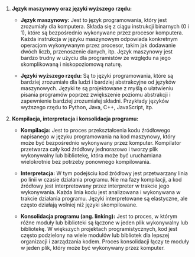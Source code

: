 1. **Język maszynowy oraz języki wyższego rzędu:**
    
    - **Język maszynowy:** Jest to język programowania, który jest zrozumiały dla komputera. Składa się z ciągu instrukcji binarnych (0 i 1), które są bezpośrednio wykonywane przez procesor komputera. Każda instrukcja w języku maszynowym odpowiada konkretnym operacjom wykonywanym przez procesor, takim jak dodawanie dwóch liczb, przenoszenie danych, itp. Język maszynowy jest bardzo trudny w użyciu dla programistów ze względu na jego skomplikowaną i niskopoziomową naturę.
        
    - **Języki wyższego rzędu:** Są to języki programowania, które są bardziej zrozumiałe dla ludzi i bardziej abstrakcyjne od języków maszynowych. Języki te są projektowane z myślą o ułatwieniu pisania programów poprzez zwiększenie poziomu abstrakcji i zapewnienie bardziej zrozumiałej składni. Przykłady języków wyższego rzędu to Python, Java, C++, JavaScript, itp.
        
2. **Kompilacja, interpretacja i konsolidacja programu:**
    
    - **Kompilacja:** Jest to proces przekształcenia kodu źródłowego napisanego w języku programowania na kod maszynowy, który może być bezpośrednio wykonywany przez komputer. Kompilator przetwarza cały kod źródłowy jednorazowo i tworzy plik wykonywalny lub bibliotekę, która może być uruchamiana wielokrotnie bez potrzeby ponownego kompilowania.
        
    - **Interpretacja:** W tym podejściu kod źródłowy jest przetwarzany linia po linii w czasie działania programu. Nie ma fazy kompilacji, a kod źródłowy jest interpretowany przez interpreter w trakcie jego wykonywania. Każda linia kodu jest analizowana i wykonywana w trakcie działania programu. Języki interpretowane są elastyczne, ale często działają wolniej niż języki skompilowane.
        
    - **Konsolidacja programu (ang. linking):** Jest to proces, w którym różne moduły lub biblioteki są łączone w jeden plik wykonywalny lub bibliotekę. W większych projektach programistycznych, kod jest często podzielony na wiele modułów lub bibliotek dla lepszej organizacji i zarządzania kodem. Proces konsolidacji łączy te moduły w jeden plik, który może być wykonywany przez komputer.